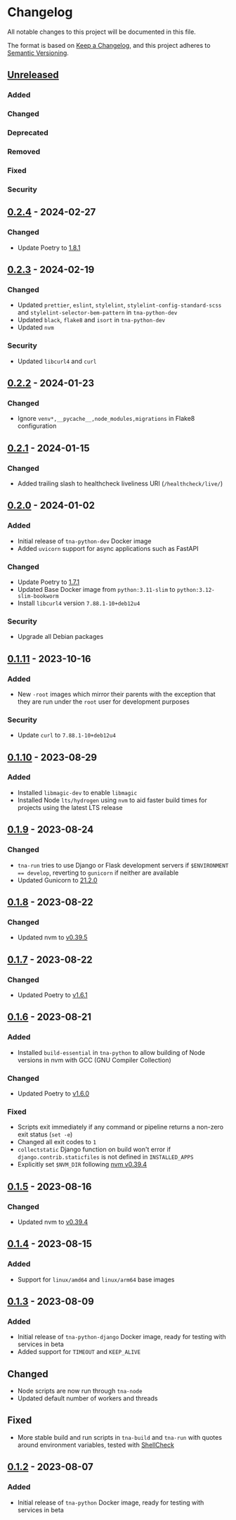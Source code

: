 # Changelog

All notable changes to this project will be documented in this file.

The format is based on [Keep a Changelog](https://keepachangelog.com/en/1.0.0/),
and this project adheres to [Semantic Versioning](https://semver.org/spec/v2.0.0.html).

## [Unreleased](https://github.com/nationalarchives/docker/compare/v0.2.4...HEAD)

### Added
### Changed
### Deprecated
### Removed
### Fixed
### Security

## [0.2.4](https://github.com/nationalarchives/docker/compare/v0.2.3...v0.2.4) - 2024-02-27

### Changed

- Update Poetry to [1.8.1](https://github.com/python-poetry/poetry/releases/tag/1.8.1)

## [0.2.3](https://github.com/nationalarchives/docker/compare/v0.2.2...v0.2.3) - 2024-02-19

### Changed

- Updated `prettier`, `eslint`, `stylelint`, `stylelint-config-standard-scss` and `stylelint-selector-bem-pattern` in `tna-python-dev`
- Updated `black`, `flake8` and `isort` in `tna-python-dev`
- Updated `nvm`

### Security

- Updated `libcurl4` and `curl`

## [0.2.2](https://github.com/nationalarchives/docker/compare/v0.2.1...v0.2.2) - 2024-01-23

### Changed

- Ignore `venv*,__pycache__,node_modules,migrations` in Flake8 configuration

## [0.2.1](https://github.com/nationalarchives/docker/compare/v0.2.0...v0.2.1) - 2024-01-15

### Changed

- Added trailing slash to healthcheck liveliness URI (`/healthcheck/live/`)

## [0.2.0](https://github.com/nationalarchives/docker/compare/v0.1.11...v0.2.0) - 2024-01-02

### Added

- Initial release of `tna-python-dev` Docker image
- Added `uvicorn` support for async applications such as FastAPI

### Changed

- Update Poetry to [1.7.1](https://github.com/python-poetry/poetry/releases/tag/1.7.1)
- Updated Base Docker image from `python:3.11-slim` to `python:3.12-slim-bookworm`
- Install `libcurl4` version `7.88.1-10+deb12u4`

### Security

- Upgrade all Debian packages

## [0.1.11](https://github.com/nationalarchives/docker/compare/v0.1.10...v0.1.11) - 2023-10-16

### Added

- New `-root` images which mirror their parents with the exception that they are run under the `root` user for development purposes

### Security

- Update `curl` to `7.88.1-10+deb12u4`

## [0.1.10](https://github.com/nationalarchives/docker/compare/v0.1.9...v0.1.10) - 2023-08-29

### Added

- Installed `libmagic-dev` to enable `libmagic`
- Installed Node `lts/hydrogen` using `nvm` to aid faster build times for projects using the latest LTS release

## [0.1.9](https://github.com/nationalarchives/docker/compare/v0.1.8...v0.1.9) - 2023-08-24

### Changed

- `tna-run` tries to use Django or Flask development servers if `$ENVIRONMENT == develop`, reverting to `gunicorn` if neither are available
- Updated Gunicorn to [21.2.0](https://github.com/benoitc/gunicorn/releases/tag/21.2.0)

## [0.1.8](https://github.com/nationalarchives/docker/compare/v0.1.7...v0.1.8) - 2023-08-22

### Changed

- Updated nvm to [v0.39.5](https://github.com/nvm-sh/nvm/releases/tag/v0.39.5)

## [0.1.7](https://github.com/nationalarchives/docker/compare/v0.1.6...v0.1.7) - 2023-08-22

### Changed

- Updated Poetry to [v1.6.1](https://github.com/python-poetry/poetry/releases/tag/1.6.1)

## [0.1.6](https://github.com/nationalarchives/docker/compare/v0.1.5...v0.1.6) - 2023-08-21

### Added

- Installed `build-essential` in `tna-python` to allow building of Node versions in nvm with GCC (GNU Compiler Collection)

### Changed

- Updated Poetry to [v1.6.0](https://github.com/python-poetry/poetry/releases/tag/1.6.0)

### Fixed

- Scripts exit immediately if any command or pipeline returns a non-zero exit status (`set -e`)
- Changed all exit codes to `1`
- `collectstatic` Django function on build won't error if `django.contrib.staticfiles` is not defined in `INSTALLED_APPS`
- Explicitly set `$NVM_DIR` following [nvm v0.39.4](https://github.com/nvm-sh/nvm/releases/tag/v0.39.4)

## [0.1.5](https://github.com/nationalarchives/docker/compare/v0.1.4...v0.1.5) - 2023-08-16

### Changed

- Updated nvm to [v0.39.4](https://github.com/nvm-sh/nvm/releases/tag/v0.39.4)

## [0.1.4](https://github.com/nationalarchives/docker/compare/v0.1.3...v0.1.4) - 2023-08-15

### Added

- Support for `linux/amd64` and `linux/arm64` base images

## [0.1.3](https://github.com/nationalarchives/docker/compare/v0.1.2...v0.1.3) - 2023-08-09

### Added

- Initial release of `tna-python-django` Docker image, ready for testing with services in beta
- Added support for `TIMEOUT` and `KEEP_ALIVE`

## Changed

- Node scripts are now run through `tna-node`
- Updated default number of workers and threads

## Fixed

- More stable build and run scripts in `tna-build` and `tna-run` with quotes around environment variables, tested with [ShellCheck](https://www.shellcheck.net/)

## [0.1.2](https://github.com/nationalarchives/docker/releases/tag/v0.1.2) - 2023-08-07

### Added

- Initial release of `tna-python` Docker image, ready for testing with services in beta
